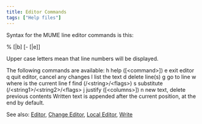 ```yaml
---
title: Editor Commands
tags: ["Help files"]
---
```

Syntax for the MUME line editor commands is this:

%<command letter> \[<number>\|b\] \[- \[<number>\|e\]\]

Upper case letters mean that line numbers will be displayed.

The following commands are available: h help (\[\<command\>\]) e exit
editor q quit editor, cancel any changes l list the text d delete
line(s) g go to line w where is the current line f find
(/\<string\>/\<flags\>) s substitute (/\<string1\>/\<string2\>/\<flags\>
j justify (\[\<columns\>\]) n new text, delete previous contents Written
text is appended after the current position, at the end by default.

See also: [Editor](Editor "wikilink"), [Change
Editor](Change_Editor "wikilink"), [Local
Editor](Local_Editor "wikilink"), [Write](Write "wikilink")
